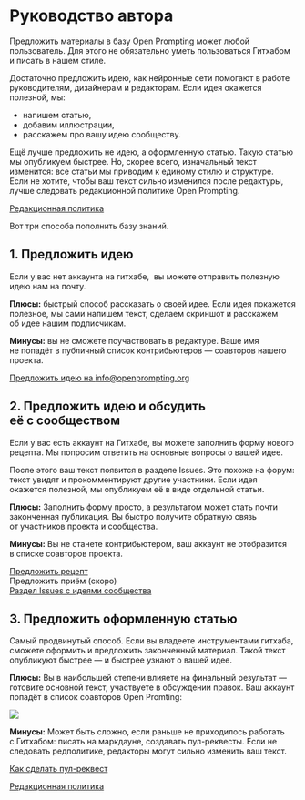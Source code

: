 # Руководство автора
Предложить материалы в базу Open Prompting может любой пользователь. Для этого не обязательно уметь пользоваться Гитхабом и писать в нашем стиле.

Достаточно предложить идею, как нейронные сети помогают в работе руководителям, дизайнерам и редакторам. Если идея окажется полезной, мы:
* напишем статью,
* добавим иллюстрации,
* расскажем про вашу идею сообществу.

Ещё лучше предложить не идею, а оформленную статью. Такую статью мы опубликуем быстрее. Но, скорее всего, изначальный текст изменится: все статьи мы приводим к единому стилю и структуре. Если не хотите, чтобы ваш текст сильно изменился после редактуры, лучше следовать редакционной политике Open Prompting.

[Редакционная политика](https://github.com/Open-Prompting/Knowledge-Base/tree/main/content/articles/policy/)

Вот три способа пополнить базу знаний.

## 1. Предложить идею

Если у вас нет аккаунта на гитхабе,  вы можете отправить полезную идею нам на почту.

**Плюсы:** быстрый способ рассказать о своей идее. Если идея покажется полезное, мы сами напишем текст, сделаем скриншот и расскажем об идее нашим подписчикам.

**Минусы:** вы не сможете поучаствовать в редактуре. Ваше имя не попадёт в публичный список контрибьютеров — соавторов нашего проекта.

[Предложить идею на info@openprompting.org](mailto:info@openprompting.org)

## 2. Предложить идею и обсудить её с сообществом

Если у вас есть аккаунт на Гитхабе, вы можете заполнить форму нового рецепта. Мы попросим ответить на основные вопросы о вашей идее.

После этого ваш текст появится в разделе Issues. Это похоже на форум: текст увидят и прокомментируют другие участники. Если идея окажется полезной, мы опубликуем её в виде отдельной статьи.

**Плюсы:** Заполнить форму просто, а результатом может стать почти законченная публикация. Вы быстро получите обратную связь от участников проекта и сообщества.

**Минусы:** Вы не станете контрибьютером, ваш аккаунт не отобразится в списке соавторов проекта.

[Предложить рецепт](https://github.com/Open-Prompting/Knowledge-Base/issues/new?assignees=&labels=%D0%9D%D0%BE%D0%B2%D1%8B%D0%B9+%D1%80%D0%B5%D1%86%D0%B5%D0%BF%D1%82&projects=&template=form-recipe.yml&title=%D0%9D%D0%BE%D0%B2%D1%8B%D0%B9+%D1%80%D0%B5%D1%86%D0%B5%D0%BF%D1%82%3A)<br>
Предложить приём (скоро)<br>
[Раздел Issues c идеями сообщества](https://github.com/Open-Prompting/Knowledge-Base/issues)

## 3. Предложить оформленную статью

Самый продвинутый способ. Если вы владеете инструментами гитхаба, сможете оформить и предложить законченный материал. Такой текст опубликуют быстрее — и быстрее узнают о вашей идее.

**Плюсы:** Вы в наибольшей степени влияете на финальный результат — готовите основной текст, участвуете в обсуждении правок. Ваш аккаунт попадёт в список соавторов Open Promting:

<a href="https://github.com/open-prompting/knowledge-base/graphs/contributors">
<img src="https://contrib.rocks/image?repo=open-prompting/knowledge-base" />
</a>

**Минусы:** Может быть сложно, если раньше не приходилось работать с Гитхабом: писать на маркдауне, создавать пул-реквесты. Если не следовать редполитике, редакторы могут сильно изменить ваш текст.

[Как сделать пул-реквест](https://github.com/Open-Prompting/Knowledge-Base/tree/main/content/articles/pull-request)

[Редакционная политика](https://github.com/Open-Prompting/Knowledge-Base/tree/main/content/articles/policy/)

